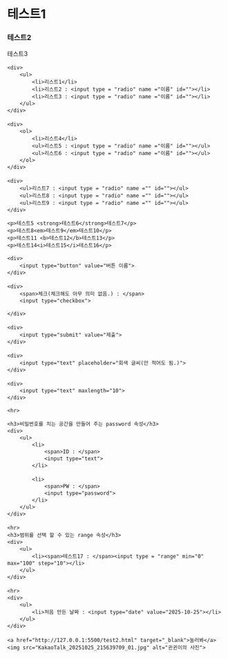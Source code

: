 <!DOCTYPE html>
<html lang="en">
<head>
    <meta charset="UTF-8">
    <meta name="viewport" content="width=device-width, initial-scale=1.0">
    <title>테스트</title>
</head>
<body>
    <h1>테스트1</h1>
<!--<h(숫자)숫자가 클 수록 글자 작아짐> -->
    <h3>테스트2</h3>
    <p>테스트3</p>

    <div>
        <ul>
            <li>리스트1</li>
            <li>리스트2 : <input type = "radio" name ="이름" id=""></li>
            <li>리스트3 : <input type = "radio" name ="이름" id=""></li>
        </ul>
    </div>

    <div>
        <ol>
            <li>리스트4</li>
            <ul>리스트5 : <input type = "radio" name ="이름" id=""></ul>
            <ul>리스트6 : <input type = "radio" name ="이름" id=""></ul>
        </ol>
    </div>

    <div>
        <ul>리스트7 : <input type = "radio" name ="" id=""></ul>
        <ul>리스트8 : <input type = "radio" name ="" id=""></ul>
        <ul>리스트9 : <input type = "radio" name ="" id=""></ul>
    </div>

<!--radio는 여러가지 중 하나만 선택할 수 있음. 
    만약 radio에 이름을 입력하지 않으면 중복 선택 가능
-->

    <p>테스트5 <strong>테스트6</strong>테스트7</p>
    <p>테스트8<em>테스트9</em>테스트10</p>
    <p>테스트11 <b>테스트12</b>테스트13</p>
    <p>테스트14<i>테스트15</i>테스트16</p>
    
<!--p는 문단, li는 리스트, ul은 점리스트, ol은 숫자 리스트, 
    strong=b(굵기), em=i(기울기)(단, b와 i는 태그 사용x)-->
    <div>
        <input type="button" value="버튼 이름">
    </div>

    <div>
        <span>체크(체크해도 아무 의미 없음.) : </span>
        <input type="checkbox">
<!--만약 type="checkbox" checked라고 들어가자마자 체크되어 있음.-->
    </div>

    <div>
        <input type="submit" value="제출">
    </div>

    <div>
        <input type="text" placeholder="회색 글씨(안 적어도 됨.)">
    </div>

    <div>
        <input type="text" maxlength="10">
    </div>
<!-- maxlength는 글자수 제한 -->

    <hr>
<!--hr : 긴 줄 -->

    <h3>비밀번호를 치는 공간을 만들어 주는 password 속성</h3>
    <div>
        <ul>
            <li>
                <span>ID : </span>
                <input type="text">
            </li>

            <li>
                <span>PW : </span>
                <input type="password">
            </li>
        </ul>
    </div>

    <hr>
    <h3>범위를 선택 할 수 있는 range 속성</h3>
    <div>
        <ul>
            <li><span>테스트17 : </span><input type = "range" min="0" max="100" step="10"></li>
        </ul>
    </div>

    <hr>
    <div>
        <ul>
            <li>처음 만든 날짜 : <input type="date" value="2025-10-25"></li>
        </ul>
    </div>

    <a href="http://127.0.0.1:5500/test2.html" target="_blank">눌러봐</a>
    <img src="KakaoTalk_20251025_215639709_01.jpg" alt="귄귄이의 사진">
<!--<a href="링크" target="_blank">링크설명?</a>
    <img src="이미지 사진 복사" alt="이미지 설명">
-->
</body>
</html>
